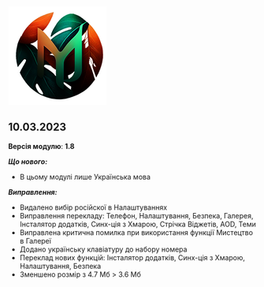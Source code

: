 
<img src="https://raw.githubusercontent.com/kazhemons/CNtoRU/main/img/Logo.png">

## 10.03.2023 ##

**Версія модулю**: **1.8**

***Що нового:***
- В цьому модулі лише Українська мова

***Виправлення:***
- Видалено вибiр росiйскої в Налаштуваннях
- Виправлення перекладу: Телефон, Налаштування, Безпека, 
Галерея, Iнсталятор додаткiв, Синх-цiя з Хмарою, Стрiчка Вiджетiв, AOD, Теми
- Виправлена критична помилка при використання функції Мистецтво в Галереї
- Додано українську клавiатуру до набору номера
- Переклад нових функцiй: Iнсталятор додаткiв, 
Синх-цiя з Хмарою, Налаштування, Безпека
- Зменшено розмiр з 4.7 Мб > 3.6 Мб
